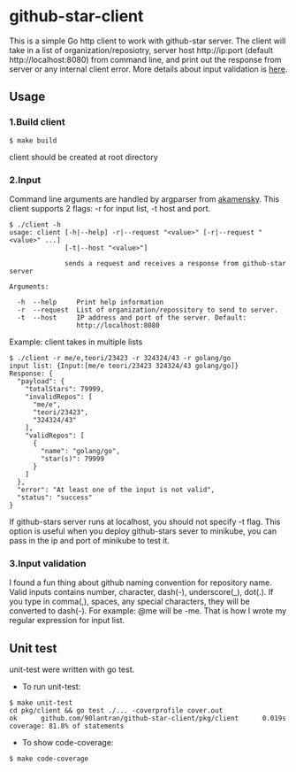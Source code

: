 # github-star-client
This is a simple Go http client to work with github-star server.
The client will take in a list of organization/reposiotry, server host http://ip:port (default http://localhost:8080) from command line, and print out the response from server or any internal client error. More details about input validation is [here](#2.input).

## Usage
### 1.Build client
```
$ make build
```
client should be created at root directory

### 2.Input
Command line arguments are handled by argparser from [akamensky]("https://github.com/akamensky/argparse").
This client supports 2 flags: -r for input list, -t host and port.

```
$ ./client -h 
usage: client [-h|--help] -r|--request "<value>" [-r|--request "<value>" ...]
              [-t|--host "<value>"]

              sends a request and receives a response from github-star server

Arguments:

  -h  --help     Print help information
  -r  --request  List of organization/repossitory to send to server.
  -t  --host     IP address and port of the server. Default:
                 http://localhost:8080
```

Example: client takes in multiple lists
```
$ ./client -r me/e,teori/23423 -r 324324/43 -r golang/go
input list: {Input:[me/e teori/23423 324324/43 golang/go]}
Response: {
  "payload": {
    "totalStars": 79999,
    "invalidRepos": [
      "me/e",
      "teori/23423",
      "324324/43"
    ],
    "validRepos": [
      {
        "name": "golang/go",
        "star(s)": 79999
      }
    ]
  },
  "error": "At least one of the input is not valid",
  "status": "success"
}
```

If github-stars server runs at localhost, you should not specify -t flag. This option is useful when you deploy github-stars sever to minikube, you can pass in the ip and port of minikube to test it.

### 3.Input validation
I found a fun thing about github naming convention for repository name. Valid inputs contains number, character, dash(-), underscore(_), dot(.). If you type in comma(,), spaces, any special characters, they will be converted to dash(-). For example: @me will be -me. That is how I wrote my regular expression for input list.

## Unit test
unit-test were written with go test.

- To run unit-test: 
```
$ make unit-test
cd pkg/client && go test ./... -coverprofile cover.out
ok      github.com/90lantran/github-star-client/pkg/client      0.019s  coverage: 81.8% of statements 
```
- To show code-coverage:
```
$ make code-coverage
```